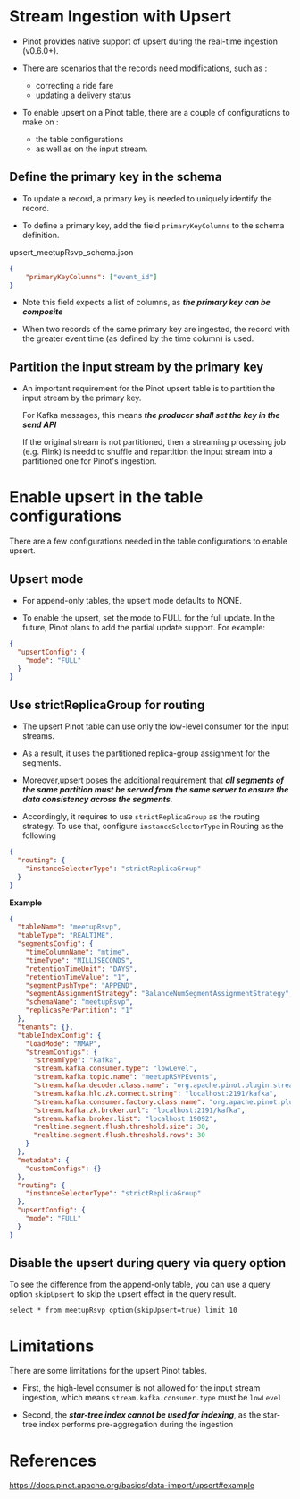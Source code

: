 
# Stream Ingestion with Upsert

* Pinot provides native support of upsert during the real-time ingestion (v0.6.0+).

* There are scenarios that the records need modifications, such as :
   - correcting a ride fare 
   - updating a delivery status

* To enable upsert on a Pinot table, there are a couple of configurations to make on :
   - the table configurations 
   - as well as on the input stream.

## Define the primary key in the schema

* To update a record, a primary key is needed to uniquely identify the record.

* To define a primary key, add the field `primaryKeyColumns` to the schema definition.

upsert_meetupRsvp_schema.json

```json
{
    "primaryKeyColumns": ["event_id"]
}
```

* Note this field expects a list of columns, as ***the primary key can be composite***

* When two records of the same primary key are ingested, the record with the greater event time
  (as defined by the time column) is used.

## Partition the input stream by the primary key

* An important requirement for the Pinot upsert table is to partition the input stream by the primary key. 

  For Kafka messages, this means ***the producer shall set the key in the send API***

  If the original stream is not partitioned, then a streaming processing job (e.g. Flink)
  is needd to shuffle and repartition the input stream into a partitioned one for Pinot's ingestion.

# Enable upsert in the table configurations

There are a few configurations needed in the table configurations to enable upsert.

## Upsert mode

* For append-only tables, the upsert mode defaults to NONE. 

* To enable the upsert, set the mode to FULL for the full update. In the future, Pinot plans to add 
  the partial update support. For example:

```json
{
  "upsertConfig": {
    "mode": "FULL"
  }
}
```

## Use strictReplicaGroup for routing

* The upsert Pinot table can use only the low-level consumer for the input streams. 

* As a result, it uses the partitioned replica-group assignment for the segments.

* Moreover,upsert poses the additional requirement that ***all segments of the same partition must be served 
  from the same server to ensure the data consistency across the segments.***

* Accordingly, it requires to use `strictReplicaGroup` as the routing strategy.
  To use that, configure `instanceSelectorType` in Routing as the following

```json
{
  "routing": {
    "instanceSelectorType": "strictReplicaGroup"
  }
}
```

**Example**

```json
{
  "tableName": "meetupRsvp",
  "tableType": "REALTIME",
  "segmentsConfig": {
    "timeColumnName": "mtime",
    "timeType": "MILLISECONDS",
    "retentionTimeUnit": "DAYS",
    "retentionTimeValue": "1",
    "segmentPushType": "APPEND",
    "segmentAssignmentStrategy": "BalanceNumSegmentAssignmentStrategy",
    "schemaName": "meetupRsvp",
    "replicasPerPartition": "1"
  },
  "tenants": {},
  "tableIndexConfig": {
    "loadMode": "MMAP",
    "streamConfigs": {
      "streamType": "kafka",
      "stream.kafka.consumer.type": "lowLevel",
      "stream.kafka.topic.name": "meetupRSVPEvents",
      "stream.kafka.decoder.class.name": "org.apache.pinot.plugin.stream.kafka.KafkaJSONMessageDecoder",
      "stream.kafka.hlc.zk.connect.string": "localhost:2191/kafka",
      "stream.kafka.consumer.factory.class.name": "org.apache.pinot.plugin.stream.kafka20.KafkaConsumerFactory",
      "stream.kafka.zk.broker.url": "localhost:2191/kafka",
      "stream.kafka.broker.list": "localhost:19092",
      "realtime.segment.flush.threshold.size": 30,
      "realtime.segment.flush.threshold.rows": 30
    }
  },
  "metadata": {
    "customConfigs": {}
  },
  "routing": {
    "instanceSelectorType": "strictReplicaGroup"
  },
  "upsertConfig": {
    "mode": "FULL"
  }
}
```

## Disable the upsert during query via query option

To see the difference from the append-only table, you can use a query option `skipUpsert` to skip the upsert effect in the query result.

`select * from meetupRsvp option(skipUpsert=true) limit 10`


# Limitations

There are some limitations for the upsert Pinot tables.

* First, the high-level consumer is not allowed for the input stream ingestion, which means 
  `stream.kafka.consumer.type` must be `lowLevel`

* Second, the ***star-tree index cannot be used for indexing***, as the star-tree index performs pre-aggregation 
  during the ingestion

References
==========
https://docs.pinot.apache.org/basics/data-import/upsert#example